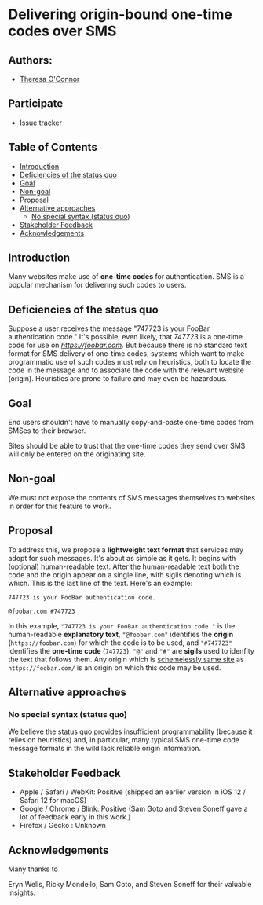 # Delivering origin-bound one-time codes over SMS

## Authors:

- [Theresa O'Connor](https://github.com/hober)

## Participate

- [Issue tracker](https://github.com/WebKit/explainers/labels/one%20time%20codes)

## Table of Contents

<!-- START doctoc generated TOC please keep comment here to allow auto update -->
<!-- DON'T EDIT THIS SECTION, INSTEAD RE-RUN doctoc TO UPDATE -->


- [Introduction](#introduction)
- [Deficiencies of the status quo](#deficiencies-of-the-status-quo)
- [Goal](#goal)
- [Non-goal](#non-goal)
- [Proposal](#proposal)
- [Alternative approaches](#alternative-approaches)
  - [No special syntax (status quo)](#no-special-syntax-status-quo)
- [Stakeholder Feedback](#stakeholder-feedback)
- [Acknowledgements](#acknowledgements)

<!-- END doctoc generated TOC please keep comment here to allow auto update -->

## Introduction

Many websites make use of **one-time codes** for authentication. SMS is
a popular mechanism for delivering such codes to users.

## Deficiencies of the status quo

Suppose a user receives the message "747723 is your FooBar
authentication code." It's possible, even likely, that *747723* is a
one-time code for use on *https://foobar.com*. But because there is no
standard text format for SMS delivery of one-time codes, systems which
want to make programmatic use of such codes must rely on heuristics,
both to locate the code in the message and to associate the code with
the relevant website (origin). Heuristics are prone to failure and may
even be hazardous.

## Goal

End users shouldn't have to manually copy-and-paste one-time codes from
SMSes to their browser.

Sites should be able to trust that the one-time codes they send over SMS
will only be entered on the originating site.

## Non-goal

We must not expose the contents of SMS messages themselves to websites
in order for this feature to work.

## Proposal

To address this, we propose a **lightweight text format** that services
may adopt for such messages. It's about as simple as it gets. It begins
with (optional) human-readable text. After the human-readable text both
the code and the origin appear on a single line, with sigils denoting
which is which. This is the last line of the text. Here's an example:

    747723 is your FooBar authentication code.
    
    @foobar.com #747723

In this example, `"747723 is your FooBar authentication code."` is the
human-readable **explanatory text**, `"@foobar.com"` identifies the
**origin** (`https://foobar.com`) for which the code is to be used, and
`"#747723"` identifies the **one-time code** (`747723`). `"@"` and `"#"`
are **sigils** used to idenfity the text that follows them. Any origin
which is [schemelessly same site][] as `https://foobar.com/` is an
origin on which this code may be used.

[schemelessly same site]: https://html.spec.whatwg.org/multipage/origin.html#schemelessly-same-site

## Alternative approaches

### No special syntax (status quo)

We believe the status quo provides insufficient programmability (because
it relies on heuristics) and, in particular, many typical SMS one-time
code message formats in the wild lack reliable origin information.

## Stakeholder Feedback

- Apple / Safari / WebKit: Positive (shipped an earlier version in iOS 12 / Safari 12 for macOS)
- Google / Chrome / Blink: Positive (Sam Goto and Steven Soneff gave a lot of feedback early in this work.)
- Firefox / Gecko : Unknown

## Acknowledgements

Many thanks to

Eryn Wells,
Ricky Mondello,
Sam Goto, and
Steven Soneff
for their valuable insights.
